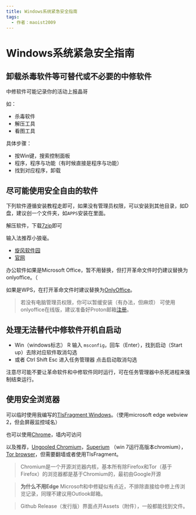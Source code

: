 ```yaml
---
title: Windows系统紧急安全指南
tags:
  - 作者：maoist2009
---
```

# Windows系统紧急安全指南

## 卸载杀毒软件等可替代或不必要的中修软件

中修软件可能记录你的活动上报晶哥

如：

+ 杀毒软件
+ 解压工具
+ 看图工具

具体步骤：

+ 按Win键，搜索控制面板
+ 程序，程序与功能（有时候直接是程序与功能）
+ 找到对应程序，卸载

## 尽可能使用安全自由的软件

下列软件遵循安装教程走即可，如果没有管理员权限，可以安装到其他目录，如D盘，建议创一个文件夹，如`APPS`安装在里面。

解压软件，下载[7zip](https://www.7-zip.org/a/7z2409-x64.exe)即可

输入法推荐小狼毫。
+ [旋风软件园](http://down.mlgdb.com/soft2/xlhsrf_xfdown.com.zip)
+ [官网](https://rime.im/download/)

办公软件如果是Microsoft Office，暂不用替换，但打开革命文件时仍建议替换为onlyoffice。（

如果是WPS，在打开革命文件时建议替换为[OnlyOffice](https://download.onlyoffice.com/install/desktop/editors/windows/distrib/onlyoffice/DesktopEditors_x64.msi)。

> 若没有电脑管理员权限，你可以暂缓安装（有办法，但麻烦）
> 可使用onlyoffice在线版，建议准备好Proton邮箱[注册](https://www.onlyoffice.com/office-suite.aspx?docspace=registration)。

## 处理无法替代中修软件开机自启动

+ Win（windows标志） R 输入 `msconfig`，回车（Enter），找到启动（Start up）去除对应软件取消勾选
+ 或者 Ctrl Shift Esc 进入任务管理器 点击启动取消勾选

注意尽可能不要让革命软件和中修软件同时运行，可在任务管理器中杀死进程来强制结束运行。

## 使用安全浏览器

可以临时使用我编写的[TlsFragment Windows](./Network#windows%E7%B4%A7%E6%80%A5%E7%94%A8%E4%BB%A3%E7%90%86%E8%BD%AF%E4%BB%B6)。（使用microsoft edge webview 2，但会屏蔽监控域名）

也可以使用[Chrome](https://google.cn/chrome/)，墙内可访问

以及推荐，[Ungooled Chromium](https://github.com/ungoogled-software/ungoogled-chromium-windows/releases)，[Superium](https://github.com/win32ss/supermium/releases) （win 7运行高版本chromium），[Tor browser](https://www.torproject.org)，但需要翻墙或者使用TlsFragment。

> Chromium是一个开源浏览器内核，基本所有除Firefox和Tor（基于Firefox）的浏览器都是基于Chromium的，最初由Google开源

> **为什么不用Edge**
> Microsoft和中修疑似有点近，不排除直接给中修上传浏览记录，同理不建议用Outlook邮箱。

> Github Release（发行版）界面点开Assets（附件），一般都能找到文件。